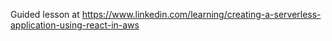 Guided lesson at 
https://www.linkedin.com/learning/creating-a-serverless-application-using-react-in-aws